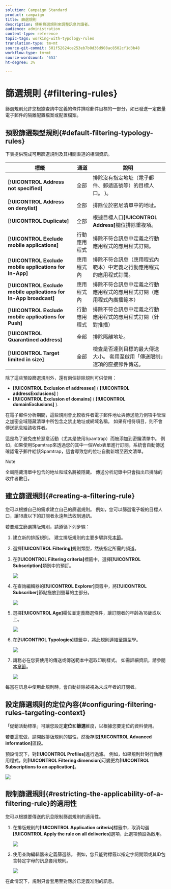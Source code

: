 ```yaml
---
solution: Campaign Standard
product: campaign
title: 篩選規則
description: 使用篩選規則來調整訊息的讀者。
audience: administration
content-type: reference
topic-tags: working-with-typology-rules
translation-type: tm+mt
source-git-commit: 501f52624ce253eb7b0d36d908ac8502cf1d3b48
workflow-type: tm+mt
source-wordcount: '653'
ht-degree: 3%

---
```



# 篩選規則 {#filtering-rules}

篩選規則允許您根據查詢中定義的條件排除郵件目標的一部分，如已發送一定數量電子郵件的隔離配置檔案或配置檔案。

## 預設篩選類型規則{#default-filtering-typology-rules}

下表提供現成可用篩選規則及其相關渠道的相關資訊。

| 標籤 | 通道 | 說明 |
---------|----------|---------
| **[!UICONTROL Address not specified]** | 全部 | 排除沒有指定地址（電子郵件、郵遞區號等）的目標人口。 )。 |
| **[!UICONTROL Address on denylist]** | 全部 | 排除位於密尼清單中的地址。 |
| **[!UICONTROL Duplicate]** | 全部 | 根據目標人口&#x200B;**[!UICONTROL Address]**&#x200B;欄位排除重複項。 |
| **[!UICONTROL Exclude mobile applications]** | 行動應用程式 | 排除不符合訊息中定義之行動應用程式的應用程式訂閱。 |
| **[!UICONTROL Exclude mobile applications for In-App]** | 應用程式內 | 排除不符合訊息（應用程式內範本）中定義之行動應用程式的應用程式訂閱。 |
| **[!UICONTROL Exclude mobile applications for In-App broadcast]** | 應用程式內 | 排除不符合訊息中定義之行動應用程式的應用程式訂閱（應用程式內廣播範本） |
| **[!UICONTROL Exclude mobile applications for Push]** | 行動應用程式 | 排除不符合訊息中定義之行動應用程式的應用程式訂閱（針對推播） |
| **[!UICONTROL Quarantined address]** | 全部 | 排除隔離地址。 |
| **[!UICONTROL Target limited in size]** | 全部 | 檢查是否達到目標的最大傳送大小。 套用至啟用「傳送限制」選項的直接郵件傳送。 |

除了這些預設篩選規則外，還有兩個排除規則可供使用：

* **[!UICONTROL Exclusion of addresses]** ( **[!UICONTROL addressExclusions]** )
* **[!UICONTROL Exclusion of domains]** ( **[!UICONTROL domainExclusions]** ).

在電子郵件分析期間，這些規則會比較收件者電子郵件地址與傳送能力例項中管理之加密全域隱藏清單中所包含之禁止地址或網域名稱。 如果有相符項目，則不會傳送訊息給該收件者。

這是為了避免由於惡意活動（尤其是使用Spamtrap）而被添加到密鑰清單中。 例如，如果使用Spamtrap來透過您的其中一個Web表單進行訂閱，系統會自動傳送確認電子郵件給該Spamtrap，這會導致您的位址自動新增至密文清單。

>[!NOTE]
>
>全局隱藏清單中包含的地址和域名將被隱藏。 傳送分析記錄中只會指出已排除的收件者數目。

## 建立篩選規則{#creating-a-filtering-rule}

您可以根據自己的需求建立自己的篩選規則。 例如，您可以篩選電子報的目標人口，讓18歲以下的訂閱者永遠無法收到通訊。

若要建立篩選排版規則，請遵循下列步驟：

1. 建立新的排版規則。 建立排版規則的主要步驟詳見[本節](../../sending/using/managing-typology-rules.md)。

1. 選擇&#x200B;**[!UICONTROL Filtering]**&#x200B;規則類型，然後指定所需的頻道。

1. 在&#x200B;**[!UICONTROL Filtering criteria]**&#x200B;標籤中，選擇&#x200B;**[!UICONTROL Subscription]**&#x200B;類別中的預訂。

   ![](assets/typology_create-rule-subscription.png)

1. 在查詢編輯器的&#x200B;**[!UICONTROL Explorer]**&#x200B;頁籤中，將&#x200B;**[!UICONTROL Subscriber]**&#x200B;節點拖放到螢幕的主部分。

   ![](assets/typology_create-rule-subscriber.png)

1. 選擇&#x200B;**[!UICONTROL Age]**&#x200B;欄位並定義篩選條件，讓訂閱者的年齡為18歲或以上。

   ![](assets/typology_create-rule-age.png)

1. 在&#x200B;**[!UICONTROL Typologies]**&#x200B;標籤中，將此規則連結至類型學。

   ![](assets/typology_create-rule-typology.png)

1. 請務必在您要使用的傳送或傳送範本中選取印刷樣式。 如需詳細資訊，請參閱[本章節](../../sending/using/managing-typologies.md#applying-typologies-to-messages)。

   ![](assets/typology_template.png)

每當在訊息中使用此規則時，會自動排除被視為未成年者的訂閱者。

## 設定篩選規則的定位內容{#configuring-filtering-rules-targeting-context}

「促銷活動標準」可讓您設定&#x200B;**定位**&#x200B;和&#x200B;**篩選**&#x200B;維度，以根據您要定位的資料使用。

若要這麼做，請開啟排版規則的屬性，然後存取&#x200B;**[!UICONTROL Advanced information]**&#x200B;區段。

預設情況下，對&#x200B;**[!UICONTROL Profiles]**&#x200B;進行過濾。 例如，如果規則針對行動應用程式，則&#x200B;**[!UICONTROL Filtering dimension]**&#x200B;可變更為&#x200B;**[!UICONTROL Subscriptions to an application]**。

![](assets/typology_rule-order_2.png)

## 限制篩選規則{#restricting-the-applicability-of-a-filtering-rule}的適用性

您可以根據要傳送的訊息限制篩選規則的適用性。

1. 在排版規則的&#x200B;**[!UICONTROL Application criteria]**&#x200B;標籤中，取消勾選&#x200B;**[!UICONTROL Apply the rule on all deliveries]**&#x200B;選項，此選項預設為啟用。

   ![](assets/typology_limit.png)

1. 使用查詢編輯器來定義篩選器。 例如，您只能對標籤以指定字詞開頭或其ID包含特定字母的訊息套用規則。

   ![](assets/typology_limit-rule.png)

在此情況下，規則只會套用至對應於已定義准則的訊息。
